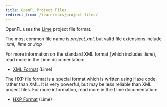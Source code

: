 ```yaml
---
title: OpenFL Project Files
redirect_from: /learn/docs/project-files/
---
```


OpenFL uses the [Lime](https://lime.openfl.org/) project file format.

The most common file name is _project.xml_, but valid file extensions include _.xml_, _.lime_ or _.hxp_

For more information on the standard XML format (which includes _.lime_), read more in the Lime documentation:

 * [XML Format](https://lime.openfl.org/docs/project-files/xml-format/) (Lime)

The HXP file format is a special format which is written using Haxe code, rather than XML. It is very powerful, but may be less reliable than XML project files. For more information, read more in the Lime documentation:

 * [HXP Format](https://lime.openfl.org/docs/project-files/hxp-format/) (Lime)